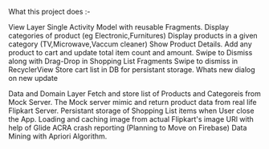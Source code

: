 What this project does :-

View Layer
Single Activity Model with reusable Fragments.
Display categories of product (eg Electronic,Furnitures)
Display products in a given category (TV,Microwave,Vaccum cleaner)
Show Product Details.
Add any product to cart and update total item count and amount.
Swipe to Dismiss along with Drag-Drop in Shopping List Fragments
Swipe to dismiss in RecyclerView
Store cart list in DB for persistant storage.
Whats new dialog on new update

Data and Domain Layer
Fetch and store list of Products and Categoreis from Mock Server. The Mock server mimic and return product data from real life Flipkart Server.
Persistant storage of Shopping List items when User close the App.
Loading and caching image from actual Flipkart's image URl with help of Glide
ACRA crash reporting (Planning to Move on Firebase)
Data Mining with Apriori Algorithm.


